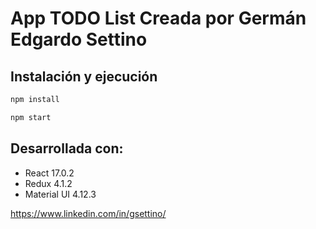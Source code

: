 # App TODO List Creada por Germán Edgardo Settino

## Instalación y ejecución

```sh
npm install

npm start
```

## Desarrollada con:
- React 17.0.2
- Redux 4.1.2
- Material UI 4.12.3

https://www.linkedin.com/in/gsettino/


